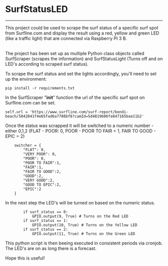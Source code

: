 # SurfStatusLED
<hr>
This project could be used to scrape the surf status of a specific surf spot from Surfline.com and display the result using a red, yellow and green LED (like a traffic light) that are connected via Raspberry PI 3 B. <br><br>

The project has been set up as multiple Python class objects called SurfScraper (scrapes the information) and SurfStatusLight (Turns off and on LED's according to scraped surf status).

To scrape the surf status and set the lights accordingly, you'll need to set up the environment:

`pip install -r requirements.txt`

In the SurfScraper "__init__" function the url of the specific surf spot on Surfline.com can be set.

```
self.url = 'https://www.surfline.com/surf-report/bondi-beach/5842041f4e65fad6a7708bf8?camId=5d4819606fe847165bae11b2' 
```

Once the status was scrapped it will be switched to a numeric number - either 0,1,2 (FLAT - POOR: 0, POOR - POOR TO FAIR = 1, FAIR TO GOOD - EPIC = 2)

```
    switcher = {
        "FLAT": 0,
        "VERY POOR": 0,
        "POOR": 0,
        "POOR TO FAIR":1,
        "FAIR":1,
        "FAIR TO GOOD":2,
        "GOOD":2,
        "VERY GOOD":2,
        "GOOD TO EPIC":2,
        "EPIC":2
    }
```

In the next step the LED's will be turned on based on the numeric status.

```
        if surf_status == 0: 
            GPIO.output(9, True) # Turns on the Red LED
        if surf_status == 1:
            GPIO.output(10, True) # Turns on the Yellow LED
        if surf_status == 2:
            GPIO.output(11, True) # Turns on the Green LED
```

This python script is then beeing executed in consistent periods via cronjob. The LED's are on as long there is a forecast. 


Hope this is useful!